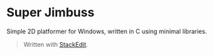 # Super Jimbuss

Simple 2D platformer for Windows, written in C using minimal libraries.

> Written with [StackEdit](https://stackedit.io/).
